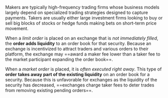 Makers are typically high-frequency trading firms whose business models largely depend on specialized trading strategies designed to capture payments. Takers are usually either large investment firms looking to buy or sell big blocks of stocks or hedge funds making bets on short-term price movement.

When a _limit order_ is placed on an exchange that is _not immediately filled_, the **order adds liquidity** to an order book for that security. Because an exchange is incentivized to attract traders and various orders to their platform, the exchange may ==award a maker fee lower than a taker fee to the market participant expanding the order book==.

When a _market order_ is placed, it is _often executed right away_. This type of **order takes away part of the existing liquidity** on an order book for a security. Because this is unfavorable for exchanges as the liquidity of the security has decreased, ==exchanges charge taker fees to deter trades from removing existing pending orders==.
